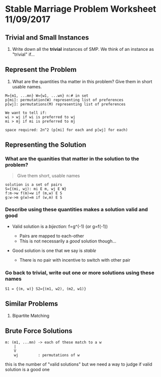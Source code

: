 # Stable Marriage Problem Worksheet 11/09/2017

## Trivial and Small Instances

1. Write down all the __trivial__ instances of SMP. We think of an instance as
  "trivial" if...

## Represent the Problem

1. What are the quantities tha matter in this problem? Give them in short
  usable names.

```text
M={m1, ...mn} W={w1, ...wn} n:# in set
p[mi]: permutation(W) representing list of preferences
p[wj]: permutations(M) representing list of preferences

We want to tell if:
wi > wj if wi is preferred to wj
mi > mj if mi is preferred to mj

space required: 2n^2 (p[mi] for each and p[wj] for each)
```

## Representing the Solution

### What are the quanities that matter in the solution to the problem?

> Give them short, usable names

```text
solution is a set of pairs
S={(mi, wj): mi E m, wj E W}
f:m->w f(m)=w if (m,w) E S
g:w->m g(w)=m if (w,m) E S
```

### Describe using these quantities makes a solution __valid__ and __good__

- Valid solution is a _bijection:_ f=g^(-1) (or g=f(-1))
  - Pairs are mapped to each-other
  - This is not necessarily a _good_ solution though...

- Good solution is one that we say is _stable_
  - There is no pair with incentive to switch with other pair

### Go back to trivial, write out one or more solutions using these names

```text
S1 = {(m, w)} S2={(m1, w2), (m2, w1)}
```

## Similar Problems

1. Bipartite Matching

## Brute Force Solutions

```text
m: (m1, ...mn) -> each of these match to a w
    |
    V
    wj         : permutations of w
```

this is the number of "valid solutions" but we need a way to judge if valid
  solution is a good one

